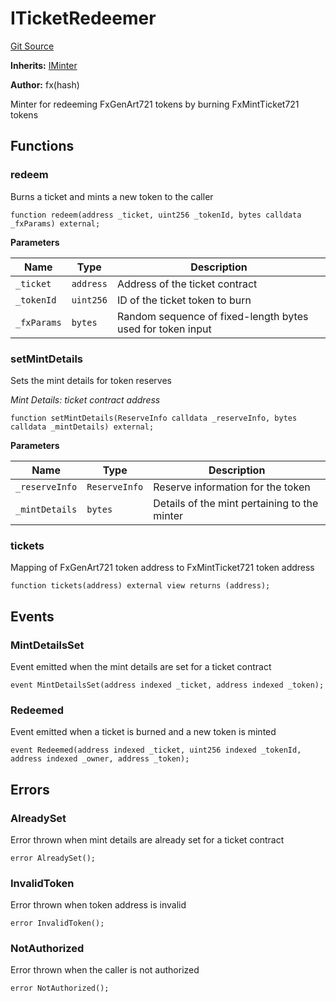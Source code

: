 # ITicketRedeemer
[Git Source](https://github.com/fxhash/fxhash-evm-contracts/blob/3196ec292bff15f41085b94e4b488f73ce88013c/src/interfaces/ITicketRedeemer.sol)

**Inherits:**
[IMinter](/src/interfaces/IMinter.sol/interface.IMinter.md)

**Author:**
fx(hash)

Minter for redeeming FxGenArt721 tokens by burning FxMintTicket721 tokens


## Functions
### redeem

Burns a ticket and mints a new token to the caller


```solidity
function redeem(address _ticket, uint256 _tokenId, bytes calldata _fxParams) external;
```
**Parameters**

|Name|Type|Description|
|----|----|-----------|
|`_ticket`|`address`|Address of the ticket contract|
|`_tokenId`|`uint256`|ID of the ticket token to burn|
|`_fxParams`|`bytes`|Random sequence of fixed-length bytes used for token input|


### setMintDetails

Sets the mint details for token reserves

*Mint Details: ticket contract address*


```solidity
function setMintDetails(ReserveInfo calldata _reserveInfo, bytes calldata _mintDetails) external;
```
**Parameters**

|Name|Type|Description|
|----|----|-----------|
|`_reserveInfo`|`ReserveInfo`|Reserve information for the token|
|`_mintDetails`|`bytes`|Details of the mint pertaining to the minter|


### tickets

Mapping of FxGenArt721 token address to FxMintTicket721 token address


```solidity
function tickets(address) external view returns (address);
```

## Events
### MintDetailsSet
Event emitted when the mint details are set for a ticket contract


```solidity
event MintDetailsSet(address indexed _ticket, address indexed _token);
```

### Redeemed
Event emitted when a ticket is burned and a new token is minted


```solidity
event Redeemed(address indexed _ticket, uint256 indexed _tokenId, address indexed _owner, address _token);
```

## Errors
### AlreadySet
Error thrown when mint details are already set for a ticket contract


```solidity
error AlreadySet();
```

### InvalidToken
Error thrown when token address is invalid


```solidity
error InvalidToken();
```

### NotAuthorized
Error thrown when the caller is not authorized


```solidity
error NotAuthorized();
```

